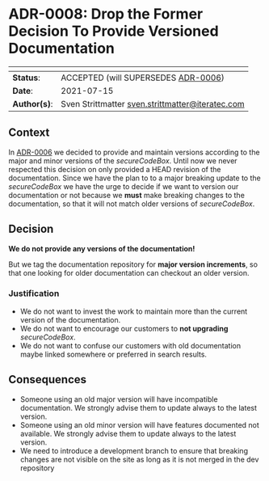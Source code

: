 <!--
SPDX-FileCopyrightText: 2020 iteratec GmbH

SPDX-License-Identifier: Apache-2.0
-->

# ADR-0008: Drop the Former Decision To Provide Versioned Documentation

| <!-- -->       | <!-- --> |
|----------------|----------|
| **Status**:    | ACCEPTED (will SUPERSEDES [ADR-0006](adr_0006.md)) |
| **Date**:      | 2021-07-15 |
| **Author(s)**: | Sven Strittmatter <sven.strittmatter@iteratec.com> |

## Context

In [ADR-0006](ADR-0006.md) we decided to provide and maintain versions according to the major and minor versions of the _secureCodeBox_. Until now we never respected this decision on only provided a HEAD revision of the documentation. Since we have the plan to to a major breaking update to the _secureCodeBox_ we have the urge to decide if we want to version our documentation or not because we **must** make breaking changes to the documentation, so that it will not match older versions of _secureCodeBox_.

## Decision

**We do not provide any versions of the documentation!**

But we tag the documentation repository for **major version increments**, so that one looking for older documentation can checkout an older version.

### Justification

- We do not want to invest the work to maintain more than the current version of the documentation.
- We do not want to encourage our customers to **not upgrading** _secureCodeBox_.
- We do not want to confuse our customers with old documentation maybe linked somewhere or preferred in search results.

## Consequences

- Someone using an old major version will have incompatible documentation. We strongly advise them to update always to the latest version.
- Someone using an old minor version will have features documented not available. We strongly advise them to update always to the latest version.
- We need to introduce a development branch to ensure that breaking changes are not visible on the site as long as it is not merged in the dev repository
